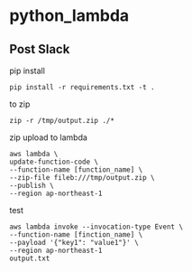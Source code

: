 # python_lambda

## Post Slack

pip install

```
pip install -r requirements.txt -t .
```

to zip

```
zip -r /tmp/output.zip ./*
```

zip upload to lambda

```
aws lambda \
update-function-code \
--function-name [function_name] \
--zip-file fileb:///tmp/output.zip \
--publish \
--region ap-northeast-1
```

test

```
aws lambda invoke --invocation-type Event \
--function-name [finction_name] \
--payload '{"key1": "value1"}' \
--region ap-northeast-1
output.txt
```